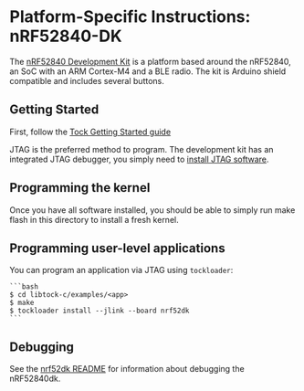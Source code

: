 Platform-Specific Instructions: nRF52840-DK
===================================

The [nRF52840 Development
Kit](https://www.nordicsemi.com/eng/Products/nRF52840-DK) is a platform
based around the nRF52840, an SoC with an ARM Cortex-M4 and a BLE
radio. The kit is Arduino shield compatible and includes several
buttons.

## Getting Started

First, follow the [Tock Getting Started guide](../../doc/Getting_Started.md)

JTAG is the preferred method to program. The development kit has an
integrated JTAG debugger, you simply need to [install JTAG
software](../../../doc/Getting_Started.md#optional-requirements).

## Programming the kernel
Once you have all software installed, you should be able to simply run
make flash in this directory to install a fresh kernel.

## Programming user-level applications
You can program an application via JTAG using `tockloader`:

    ```bash
    $ cd libtock-c/examples/<app>
    $ make
    $ tockloader install --jlink --board nrf52dk
    ```

## Debugging

See the [nrf52dk README](../nrf52dk/README.md) for information about debugging
the nRF52840dk.